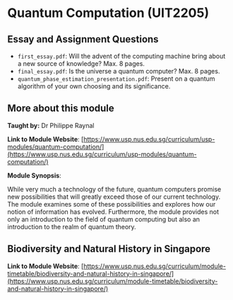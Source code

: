 # Quantum Computation (UIT2205)

## Essay and Assignment Questions
- `first_essay.pdf`: Will the advent of the computing machine bring about a new source of knowledge? Max. 8 pages.
- `final_essay.pdf`: Is the universe a quantum computer? Max. 8 pages.
- `quantum_phase_estimation_presentation.pdf`: Present on a quantum algorithm of your own choosing and its significance.


## More about this module
**Taught by:** Dr Philippe Raynal

**Link to Module Website**: [https://www.usp.nus.edu.sg/curriculum/usp-modules/quantum-computation/](https://www.usp.nus.edu.sg/curriculum/usp-modules/quantum-computation/)

**Module Synopsis**:

While very much a technology of the future, quantum computers promise new possibilities that will greatly exceed those of our current technology. The module examines some of these possibilities and explores how our notion of information has evolved. Furthermore, the module provides not only an introduction to the field of quantum computing but also an introduction to the realm of quantum theory.

## Biodiversity and Natural History in Singapore
**Link to Module Website**: [https://www.usp.nus.edu.sg/curriculum/module-timetable/biodiversity-and-natural-history-in-singapore/](https://www.usp.nus.edu.sg/curriculum/module-timetable/biodiversity-and-natural-history-in-singapore/)
